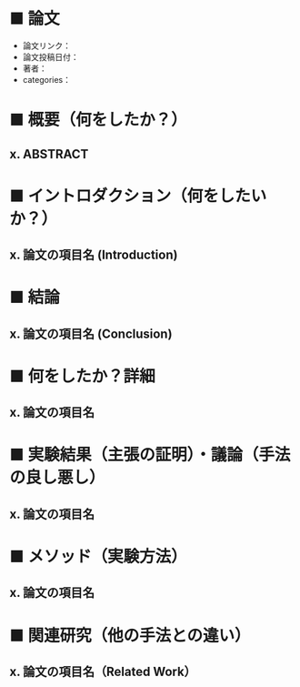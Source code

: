 # ■ 論文
- 論文リンク：
- 論文投稿日付：
- 著者：
- categories：

# ■ 概要（何をしたか？）

## x. ABSTRACT


# ■ イントロダクション（何をしたいか？）

## x. 論文の項目名 (Introduction)


# ■ 結論

## x. 論文の項目名 (Conclusion)


# ■ 何をしたか？詳細

## x. 論文の項目名


# ■ 実験結果（主張の証明）・議論（手法の良し悪し）

## x. 論文の項目名


# ■ メソッド（実験方法）

## x. 論文の項目名


# ■ 関連研究（他の手法との違い）

## x. 論文の項目名（Related Work）


